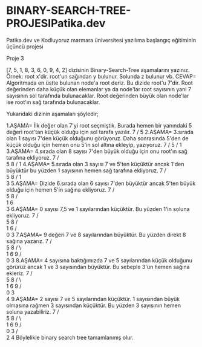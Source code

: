 # BINARY-SEARCH-TREE-PROJESIPatika.dev

Patika.dev ve Kodluyoruz marmara üniversitesi yazılıma başlangıç eğitiminin üçüncü projesi

Proje 3

[7, 5, 1, 8, 3, 6, 0, 9, 4, 2] dizisinin Binary-Search-Tree aşamalarını yazınız. Örnek: root x'dir. root'un sağından y bulunur. Solunda z bulunur vb.
CEVAP= Algoritmada en üstte bulunan node'a root deriz. Bu dizide root'u 7'dir. Root değerinden daha küçük olan elemanlar ya da node'lar root sayısının yani 7 sayısının sol tarafında bulunacaklar. Root değerinden büyük olan node'lar ise root'ın sağ tarafında bulunacaklar.

Yukarıdaki dizinin aşamaları şöyledir;

1.AŞAMA= İlk değer olan 7'yi root seçmiştik. Burada hemen bir yanındaki 5 değeri root'tan küçük olduğu için sol tarafa yazılır.
                                   7
                                 /
                               5
 2.AŞAMA= 3.sırada olan 1 sayısı 7'den küçük olduğunu görüyoruz. Daha sonrasında 5'den de küçük olduğu için hemen onu 5'in sol altına ekleyip, yazıyoruz.
                                                               7
                               /
                              5
                            /
                           1
3.AŞAMA= 4.sırada olan 8 sayısı 7'den büyük olduğu için onu root'ın sağ tarafına ekliyoruz.
                                 7
                               /   \
                              5     8
                            /
                           1
4.AŞAMA= 5.sırada olan 3 sayısı 7 ve 5'ten küçüktür ancak 1'den büyüktür bu yüzden 1 sayısının hemen sağ tarafına ekliyoruz.
                                 7
                               /   \
                              5     8
                            /
                           1
                             \
                               3
5.AŞAMA= Dizide 6.sırada olan 6 sayısı 7'den büyüktür ancak 5'ten büyük olduğu için hemen 5'in sağına ekliyoruz.
                                 7
                               /   \
                              5     8
                            /   \
                           1      6
                             \
                               3 
6.AŞAMA= 0 sayısı 7,5 ve 1 sayılarından küçüktür. Bu yüzden 1'in soluna ekliyoruz.
                                 7
                               /   \
                              5     8
                            /   \
                           1      6
                         /   \
                        0     3
7.AŞAMA= 9 değeri 7 ve 8 sayılarından büyüktür. Bu yüzden direkt 8 sağına yazarız.
                                 7
                               /   \
                              5     8
                            /   \     \
                           1      6     9
                         /   \
                        0     3
8.AŞAMA= 4 sayısına baktığımızda 7 ve 5 sayılarından küçük olduğunu görürüz ancak 1 ve 3 sayısından büyüktür. Bu sebeple 3'ün hemen sağına ekleriz.
                                 7
                               /   \
                              5     8
                            /   \     \
                           1      6     9
                         /   \
                        0     3
                                \
                                  4
9.AŞAMA= 2 sayısı 7 ve 5 sayılarından küçüktür. 1 sayısından büyük olmasına rağmen 3 sayısından küçüktür. Bu yüzden 3 sayısının hemen soluna yazabiliriz.
                                 7
                               /   \
                              5     8
                            /   \     \
                           1      6     9
                         /   \
                        0     3
                            /   \
                           2     4
Böylelikle binary search tree tamamlanmış olur.
